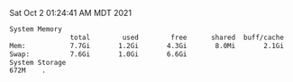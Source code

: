 Sat Oct  2 01:24:41 AM MDT 2021
```bash
System Memory
               total        used        free      shared  buff/cache   available
Mem:           7.7Gi       1.2Gi       4.3Gi       8.0Mi       2.1Gi       6.1Gi
Swap:          7.6Gi       1.0Gi       6.6Gi
System Storage
672M	.
```
```bash
